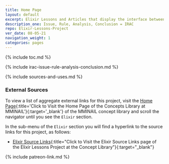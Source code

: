 ```yaml
---
title: Home Page
layout: default
excerpt: Elixir Lessons and Articles that display the interface between Ecto and MongoDB ...
description_one: Issue, Rule, Analysis, Conclusion = IRAC
repo: Elixir-Lessons-Project
ver_date: 08-05-21
navigation_weight: 1
categories: pages
---
```


{% include toc.md %}

{% include irac-issue-rule-analysis-conclusion.md %}

{% include sources-and-uses.md %}

### External Sources

To view a list of aggregate external links for this project, visit the [Home Page](https://mminail.github.io/){:title='Click to Visit the Home Page of the Concepts Library at MMINAIL'}{:target='_blank'} of the MMINAIL concept library and scroll the navigator until you see the `Elixir` section.

In the sub-menu of the `Elixir` section you will find a hyperlink to the source links for this project, as follows:

- [Elixir Source Links](https://mminail.github.io/Elixir/Elxir-Source-Links.htm){:title="Click to Visit the Elixir Source Links page of the Elixir Lessons Project at the Concept Library"}{:target="_blank"}

{% include patreon-link.md %}
